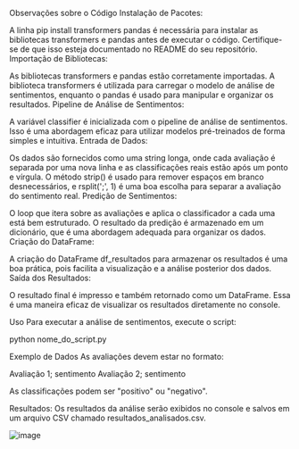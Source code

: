 Observações sobre o Código
Instalação de Pacotes:

A linha pip install transformers pandas é necessária para instalar as bibliotecas transformers e pandas antes de executar o código. Certifique-se de que isso esteja documentado no README do seu repositório.
Importação de Bibliotecas:

As bibliotecas transformers e pandas estão corretamente importadas. A biblioteca transformers é utilizada para carregar o modelo de análise de sentimentos, enquanto o pandas é usado para manipular e organizar os resultados.
Pipeline de Análise de Sentimentos:

A variável classifier é inicializada com o pipeline de análise de sentimentos. Isso é uma abordagem eficaz para utilizar modelos pré-treinados de forma simples e intuitiva.
Entrada de Dados:

Os dados são fornecidos como uma string longa, onde cada avaliação é separada por uma nova linha e as classificações reais estão após um ponto e vírgula.
O método strip() é usado para remover espaços em branco desnecessários, e rsplit(';', 1) é uma boa escolha para separar a avaliação do sentimento real.
Predição de Sentimentos:

O loop que itera sobre as avaliações e aplica o classificador a cada uma está bem estruturado.
O resultado da predição é armazenado em um dicionário, que é uma abordagem adequada para organizar os dados.
Criação do DataFrame:

A criação do DataFrame df_resultados para armazenar os resultados é uma boa prática, pois facilita a visualização e a análise posterior dos dados.
Saída dos Resultados:

O resultado final é impresso e também retornado como um DataFrame. Essa é uma maneira eficaz de visualizar os resultados diretamente no console.

Uso
Para executar a análise de sentimentos, execute o script:

python nome_do_script.py

Exemplo de Dados
As avaliações devem estar no formato:

Avaliação 1; sentimento
Avaliação 2; sentimento

As classificações podem ser "positivo" ou "negativo".

Resultados:
Os resultados da análise serão exibidos no console e salvos em um arquivo CSV chamado resultados_analisados.csv.

![image](https://github.com/user-attachments/assets/a02c7ed7-9da0-4993-aed1-6c2b9bb393e2)




